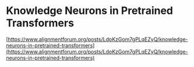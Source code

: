# Knowledge Neurons in Pretrained Transformers

[https://www.alignmentforum.org/posts/LdoKzGom7gPLqEZyQ/knowledge-neurons-in-pretrained-transformers](https://www.alignmentforum.org/posts/LdoKzGom7gPLqEZyQ/knowledge-neurons-in-pretrained-transformers)